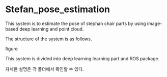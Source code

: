 # Stefan_pose_estimation

This system is to estimate the pose of stephan chair parts by using image-based deep learning and point cloud.

The structure of the system is as follows.

figure

This system is divided into deep learning learning part and ROS package.

자세한 설명은 각 폴더에서 확인할 수 있다.

